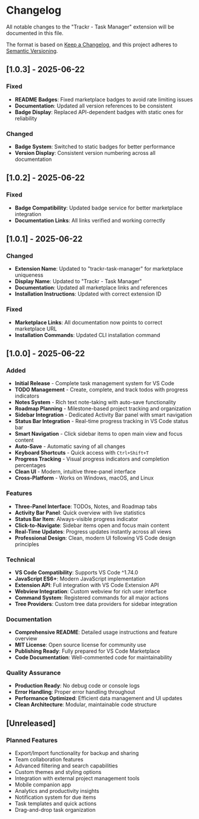 # Changelog

All notable changes to the "Trackr - Task Manager" extension will be documented in this file.

The format is based on [Keep a Changelog](https://keepachangelog.com/en/1.0.0/),
and this project adheres to [Semantic Versioning](https://semver.org/spec/v2.0.0.html).

## [1.0.3] - 2025-06-22

### Fixed
- **README Badges**: Fixed marketplace badges to avoid rate limiting issues
- **Documentation**: Updated all version references to be consistent
- **Badge Display**: Replaced API-dependent badges with static ones for reliability

### Changed
- **Badge System**: Switched to static badges for better performance
- **Version Display**: Consistent version numbering across all documentation

## [1.0.2] - 2025-06-22

### Fixed
- **Badge Compatibility**: Updated badge service for better marketplace integration
- **Documentation Links**: All links verified and working correctly

## [1.0.1] - 2025-06-22

### Changed
- **Extension Name**: Updated to "trackr-task-manager" for marketplace uniqueness
- **Display Name**: Updated to "Trackr - Task Manager"
- **Documentation**: Updated all marketplace links and references
- **Installation Instructions**: Updated with correct extension ID

### Fixed
- **Marketplace Links**: All documentation now points to correct marketplace URL
- **Installation Commands**: Updated CLI installation command

## [1.0.0] - 2025-06-22

### Added
- **Initial Release** - Complete task management system for VS Code
- **TODO Management** - Create, complete, and track todos with progress indicators
- **Notes System** - Rich text note-taking with auto-save functionality
- **Roadmap Planning** - Milestone-based project tracking and organization
- **Sidebar Integration** - Dedicated Activity Bar panel with smart navigation
- **Status Bar Integration** - Real-time progress tracking in VS Code status bar
- **Smart Navigation** - Click sidebar items to open main view and focus content
- **Auto-Save** - Automatic saving of all changes
- **Keyboard Shortcuts** - Quick access with `Ctrl+Shift+T`
- **Progress Tracking** - Visual progress indicators and completion percentages
- **Clean UI** - Modern, intuitive three-panel interface
- **Cross-Platform** - Works on Windows, macOS, and Linux

### Features
- **Three-Panel Interface**: TODOs, Notes, and Roadmap tabs
- **Activity Bar Panel**: Quick overview with live statistics
- **Status Bar Item**: Always-visible progress indicator
- **Click-to-Navigate**: Sidebar items open and focus main content
- **Real-Time Updates**: Progress updates instantly across all views
- **Professional Design**: Clean, modern UI following VS Code design principles

### Technical
- **VS Code Compatibility**: Supports VS Code ^1.74.0
- **JavaScript ES6+**: Modern JavaScript implementation
- **Extension API**: Full integration with VS Code Extension API
- **Webview Integration**: Custom webview for rich user interface
- **Command System**: Registered commands for all major actions
- **Tree Providers**: Custom tree data providers for sidebar integration

### Documentation
- **Comprehensive README**: Detailed usage instructions and feature overview
- **MIT License**: Open source license for community use
- **Publishing Ready**: Fully prepared for VS Code Marketplace
- **Code Documentation**: Well-commented code for maintainability

### Quality Assurance
- **Production Ready**: No debug code or console logs
- **Error Handling**: Proper error handling throughout
- **Performance Optimized**: Efficient data management and UI updates
- **Clean Architecture**: Modular, maintainable code structure

## [Unreleased]

### Planned Features
- Export/Import functionality for backup and sharing
- Team collaboration features
- Advanced filtering and search capabilities
- Custom themes and styling options
- Integration with external project management tools
- Mobile companion app
- Analytics and productivity insights
- Notification system for due items
- Task templates and quick actions
- Drag-and-drop task organization

